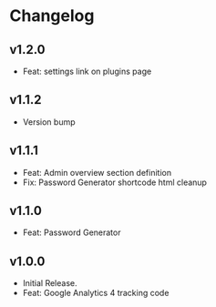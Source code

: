 # Changelog

## v1.2.0

* Feat: settings link on plugins page

## v1.1.2

* Version bump

## v1.1.1

* Feat: Admin overview section definition
* Fix: Password Generator shortcode html cleanup

## v1.1.0

* Feat: Password Generator

## v1.0.0

* Initial Release.
* Feat: Google Analytics 4 tracking code
